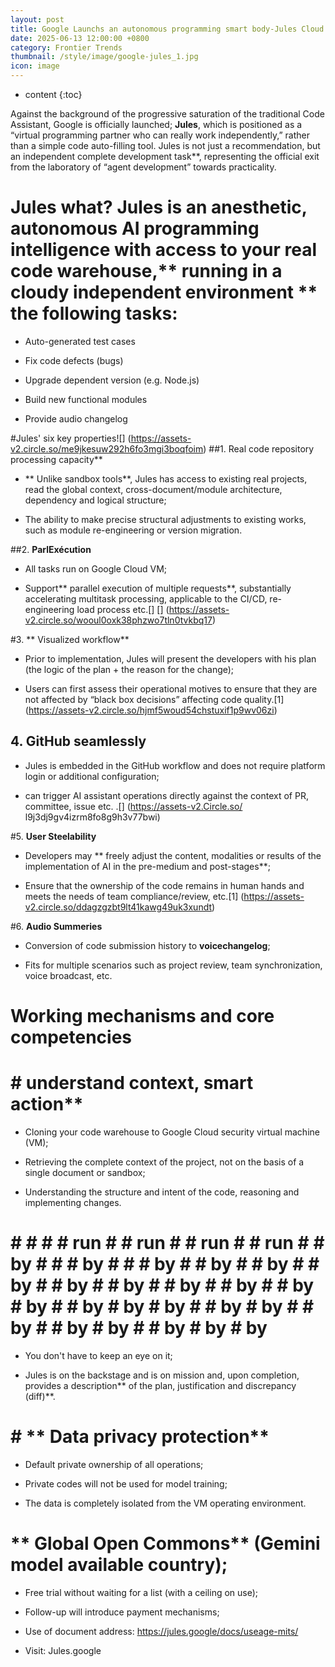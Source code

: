 ```yaml
---
layout: post
title: Google Launchs an autonomous programming smart body-Jules Cloud Run can independently perform a full development task
date: 2025-06-13 12:00:00 +0800
category: Frontier Trends
thumbnail: /style/image/google-jules_1.jpg
icon: image
---
```

* content
{:toc}

Against the background of the progressive saturation of the traditional Code Assistant, Google is officially launched; **Jules**, which is positioned as a “virtual programming partner who can really work independently,” rather than a simple code auto-filling tool. Jules is not just a recommendation, but an independent complete development task**, representing the official exit from the laboratory of “agent development” towards practicality.

# Jules what? **Jules is an anesthetic, autonomous AI programming intelligence** with access to your real code warehouse,** running in a cloudy independent environment ** the following tasks:

- Auto-generated test cases

- Fix code defects (bugs)

- Upgrade dependent version (e.g. Node.js)

- Build new functional modules

- Provide audio changelog

#Jules' six key properties![] (https://assets-v2.circle.so/me9jkesuw292h6fo3mgi3boqfoim) ##1.  Real code repository processing capacity**

- ** Unlike sandbox tools**, Jules has access to existing real projects, read the global context, cross-document/module architecture, dependency and logical structure;

- The ability to make precise structural adjustments to existing works, such as module re-engineering or version migration.

##2. **ParlExécution**

- All tasks run on Google Cloud VM;

- Support** parallel execution of multiple requests**, substantially accelerating multitask processing, applicable to the CI/CD, re-engineering load process etc.[] [] (https://assets-v2.circle.so/wooul0oxk38phzwo7tln0tvkbq17)

#3.  ** Visualized workflow**

- Prior to implementation, Jules will present the developers with his plan (the logic of the plan + the reason for the change);

- Users can first assess their operational motives to ensure that they are not affected by “black box decisions” affecting code quality.[1] (https://assets-v2.circle.so/hjmf5woud54chstuxif1p9wv06zi)

## 4.  **GitHub seamlessly**

- Jules is embedded in the GitHub workflow and does not require platform login or additional configuration;

- can trigger AI assistant operations directly against the context of PR, committee, issue etc. .[] (https://assets-v2.Circle.so/ l9j3dj9gv4izrm8fo8g9h3v77bwi)

#5. **User Steelability**

- Developers may ** freely adjust the content, modalities or results of the implementation of AI in the pre-medium and post-stages**;

- Ensure that the ownership of the code remains in human hands and meets the needs of team compliance/review, etc.[1] (https://assets-v2.circle.so/ddagzgzbt9lt41kawg49uk3xundt)

#6.  **Audio Summeries**

- Conversion of code submission history to **voicechangelog**;

- Fits for multiple scenarios such as project review, team synchronization, voice broadcast, etc.

# Working mechanisms and core competencies

# #  understand context, smart action**

- Cloning your code warehouse to Google Cloud security virtual machine (VM);

- Retrieving the complete context of the project, not on the basis of a single document or sandbox;

- Understanding the structure and intent of the code, reasoning and implementing changes.

# # # # # run # # run # # run # # run # # by # # # by # # # by # # by # # by # # by # # by # # by # # by # # by # # by # by # # by # by # by # # by # by # # by # # by # by # # by # by # by #

- You don't have to keep an eye on it;

- Jules is on the backstage and is on mission and, upon completion, provides a description** of the plan, justification and discrepancy (diff)**.

# #  ** Data privacy protection**

- Default private ownership of all operations;

- Private codes will not be used for model training;

- The data is completely isolated from the VM operating environment.

# ** Global Open Commons** (Gemini model available country);

- Free trial without waiting for a list (with a ceiling on use);

- Follow-up will introduce payment mechanisms;

- Use of document address: https://jules.google/docs/useage-mits/

- Visit: Jules.google


